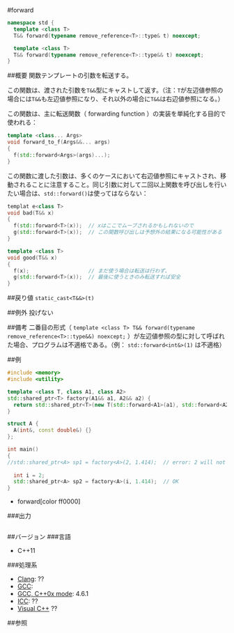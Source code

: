 #forward
```cpp
namespace std {
  template <class T>
  T&& forward(typename remove_reference<T>::type& t) noexcept;

  template <class T>
  T&& forward(typename remove_reference<T>::type&& t) noexcept;
}
```

##概要
関数テンプレートの引数を転送する。

この関数は、渡された引数を`T&&`型にキャストして返す。（注：`T`が左辺値参照の場合には`T&&`も左辺値参照になり、それ以外の場合に`T&&`は右辺値参照になる。）

この関数は、主に転送関数（ forwarding function ）の実装を単純化する目的で使われる：

```cpp
template <class... Args>
void forward_to_f(Args&&... args)
{
  f(std::forward<Args>(args)...);
}
```

この関数に渡した引数は、多くのケースにおいて右辺値参照にキャストされ、移動されることに注意すること。同じ引数に対して二回以上関数を呼び出しを行いたい場合は、`std::forward()`は使ってはならない：

```cpp
templat e<class T>
void bad(T&& x)
{
  f(std::forward<T>(x));  // xはここでムーブされるかもしれないので
  g(std::forward<T>(x));  // この関数呼び出しは予想外の結果になる可能性がある
}

template <class T>
void good(T&& x)
{
  f(x);                   // まだ使う場合は転送は行わず、
  g(std::forward<T>(x));  // 最後に使うときのみ転送すれば安全
}
```

##戻り値
`static_cast<T&&>(t)`


##例外
投げない


##備考
二番目の形式（ `template <class T> T&& forward(typename remove_reference<T>::type&&) noexcept;` ）が左辺値参照の型に対して呼ばれた場合、プログラムは不適格である。（例： `std::forward<int&>(1)` は不適格）


##例
```cpp
#include <memory>
#include <utility>

template <class T, class A1, class A2>
std::shared_ptr<T> factory(A1&& a1, A2&& a2) {
  return std::shared_ptr<T>(new T(std::forward<A1>(a1), std::forward<A2>(a2)));
}

struct A {
  A(int&, const double&) {}
};

int main()
{
//std::shared_ptr<A> sp1 = factory<A>(2, 1.414);  // error: 2 will not bind to int&
  
  int i = 2;
  std::shared_ptr<A> sp2 = factory<A>(i, 1.414);  // OK
}
```
* forward[color ff0000]

###出力
```
```

##バージョン
###言語
- C++11

###処理系
- [Clang](/implementation#clang.md): ??
- [GCC](/implementation#gcc.md): 
- [GCC, C++0x mode](/implementation#gcc.md): 4.6.1
- [ICC](/implementation#icc.md): ??
- [Visual C++](/implementation#visual_cpp.md) ??


##参照


